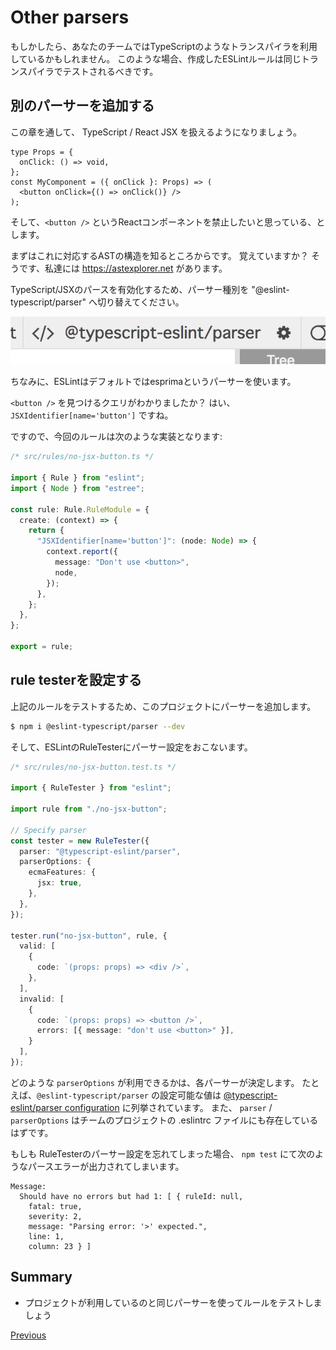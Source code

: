 # Other parsers
もしかしたら、あなたのチームではTypeScriptのようなトランスパイラを利用しているかもしれません。
このような場合、作成したESLintルールは同じトランスパイラでテストされるべきです。

## 別のパーサーを追加する
この章を通して、 TypeScript / React JSX を扱えるようになりましょう。

```tsx
type Props = {
  onClick: () => void,
};
const MyComponent = ({ onClick }: Props) => (
  <button onClick={() => onClick()} />
);
```

そして、`<button />` というReactコンポーネントを禁止したいと思っている、とします。

まずはこれに対応するASTの構造を知るところからです。
覚えていますか？
そうです、私達には https://astexplorer.net があります。

TypeScript/JSXのパースを有効化するため、パーサー種別を "@eslint-typescript/parser" へ切り替えてください。

![switch_parser](./switch_parser.png)

ちなみに、ESLintはデフォルトではesprimaというパーサーを使います。

`<button />` を見つけるクエリがわかりましたか？
はい、 `JSXIdentifier[name='button']` ですね。

ですので、今回のルールは次のような実装となります:

```ts
/* src/rules/no-jsx-button.ts */

import { Rule } from "eslint";
import { Node } from "estree";

const rule: Rule.RuleModule = {
  create: (context) => {
    return {
      "JSXIdentifier[name='button']": (node: Node) => {
        context.report({
          message: "Don't use <button>",
          node,
        });
      },
    };
  },
};

export = rule;
```

## rule testerを設定する
上記のルールをテストするため、このプロジェクトにパーサーを追加します。

```sh
$ npm i @eslint-typescript/parser --dev
```

そして、ESLintのRuleTesterにパーサー設定をおこないます。

```ts
/* src/rules/no-jsx-button.test.ts */

import { RuleTester } from "eslint";

import rule from "./no-jsx-button";

// Specify parser
const tester = new RuleTester({
  parser: "@typescript-eslint/parser",
  parserOptions: {
    ecmaFeatures: {
      jsx: true,
    },
  },
});

tester.run("no-jsx-button", rule, {
  valid: [
    {
      code: `(props: props) => <div />`,
    },
  ],
  invalid: [
    {
      code: `(props: props) => <button />`,
      errors: [{ message: "don't use <button>" }],
    }
  ],
});
```

どのような `parserOptions` が利用できるかは、各パーサーが決定します。
たとえば、`@eslint-typescript/parser` の設定可能な値は [@typescript-eslint/parser configuration](https://github.com/typescript-eslint/typescript-eslint/tree/master/packages/parser#configuration) に列挙されています。
また、 `parser` / `parserOptions` はチームのプロジェクトの .eslintrc ファイルにも存在しているはずです。

もしも RuleTesterのパーサー設定を忘れてしまった場合、 `npm test` にて次のようなパースエラーが出力されてしまいます。

```text
Message:
  Should have no errors but had 1: [ { ruleId: null,
    fatal: true,
    severity: 2,
    message: "Parsing error: '>' expected.",
    line: 1,
    column: 23 } ]
```

## Summary

* プロジェクトが利用しているのと同じパーサーを使ってルールをテストしましょう

[Previous](../20_dive_into_ast/README.ja.md)
